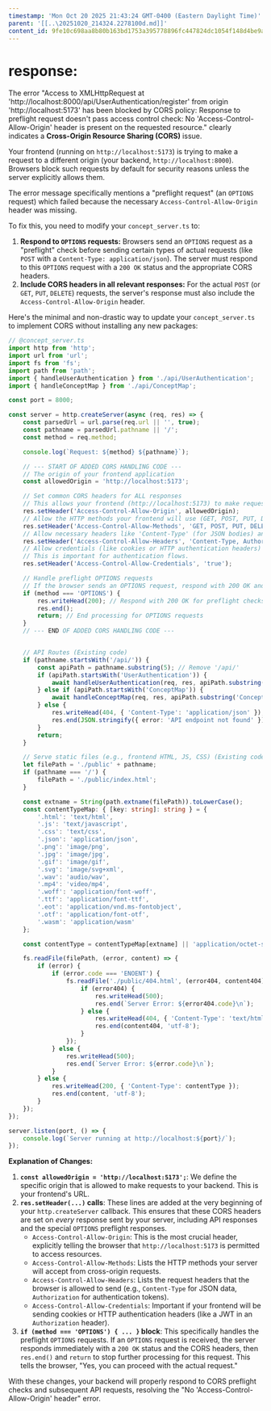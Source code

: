 ```yaml
---
timestamp: 'Mon Oct 20 2025 21:43:24 GMT-0400 (Eastern Daylight Time)'
parent: '[[..\20251020_214324.2278100d.md]]'
content_id: 9fe10c698aa8b80b163bd1753a395778896fc447824dc1054f148d4be9a860ef
---
```


# response:

The error "Access to XMLHttpRequest at 'http://localhost:8000/api/UserAuthentication/register' from origin 'http://localhost:5173' has been blocked by CORS policy: Response to preflight request doesn't pass access control check: No 'Access-Control-Allow-Origin' header is present on the requested resource." clearly indicates a **Cross-Origin Resource Sharing (CORS)** issue.

Your frontend (running on `http://localhost:5173`) is trying to make a request to a different origin (your backend, `http://localhost:8000`). Browsers block such requests by default for security reasons unless the server explicitly allows them.

The error message specifically mentions a "preflight request" (an `OPTIONS` request) which failed because the necessary `Access-Control-Allow-Origin` header was missing.

To fix this, you need to modify your `concept_server.ts` to:

1. **Respond to `OPTIONS` requests:** Browsers send an `OPTIONS` request as a "preflight" check before sending certain types of actual requests (like `POST` with a `Content-Type: application/json`). The server must respond to this `OPTIONS` request with a `200 OK` status and the appropriate CORS headers.
2. **Include CORS headers in all relevant responses:** For the actual `POST` (or `GET`, `PUT`, `DELETE`) requests, the server's response must also include the `Access-Control-Allow-Origin` header.

Here's the minimal and non-drastic way to update your `concept_server.ts` to implement CORS without installing any new packages:

```typescript
// @concept_server.ts
import http from 'http';
import url from 'url';
import fs from 'fs';
import path from 'path';
import { handleUserAuthentication } from './api/UserAuthentication';
import { handleConceptMap } from './api/ConceptMap';

const port = 8000;

const server = http.createServer(async (req, res) => {
    const parsedUrl = url.parse(req.url || '', true);
    const pathname = parsedUrl.pathname || '/';
    const method = req.method;

    console.log(`Request: ${method} ${pathname}`);

    // --- START OF ADDED CORS HANDLING CODE ---
    // The origin of your frontend application
    const allowedOrigin = 'http://localhost:5173'; 

    // Set common CORS headers for ALL responses
    // This allows your frontend (http://localhost:5173) to make requests to this server.
    res.setHeader('Access-Control-Allow-Origin', allowedOrigin);
    // Allow the HTTP methods your frontend will use (GET, POST, PUT, DELETE, and OPTIONS for preflight)
    res.setHeader('Access-Control-Allow-Methods', 'GET, POST, PUT, DELETE, OPTIONS');
    // Allow necessary headers like 'Content-Type' (for JSON bodies) and 'Authorization' (for authentication)
    res.setHeader('Access-Control-Allow-Headers', 'Content-Type, Authorization');
    // Allow credentials (like cookies or HTTP authentication headers) to be sent by the browser
    // This is important for authentication flows.
    res.setHeader('Access-Control-Allow-Credentials', 'true');

    // Handle preflight OPTIONS requests
    // If the browser sends an OPTIONS request, respond with 200 OK and the CORS headers, then end the request.
    if (method === 'OPTIONS') {
        res.writeHead(200); // Respond with 200 OK for preflight checks
        res.end();
        return; // End processing for OPTIONS requests
    }
    // --- END OF ADDED CORS HANDLING CODE ---


    // API Routes (Existing code)
    if (pathname.startsWith('/api/')) {
        const apiPath = pathname.substring(5); // Remove '/api/'
        if (apiPath.startsWith('UserAuthentication')) {
            await handleUserAuthentication(req, res, apiPath.substring('UserAuthentication'.length));
        } else if (apiPath.startsWith('ConceptMap')) {
            await handleConceptMap(req, res, apiPath.substring('ConceptMap'.length));
        } else {
            res.writeHead(404, { 'Content-Type': 'application/json' });
            res.end(JSON.stringify({ error: 'API endpoint not found' }));
        }
        return;
    }

    // Serve static files (e.g., frontend HTML, JS, CSS) (Existing code)
    let filePath = './public' + pathname;
    if (pathname === '/') {
        filePath = './public/index.html';
    }

    const extname = String(path.extname(filePath)).toLowerCase();
    const contentTypeMap: { [key: string]: string } = {
        '.html': 'text/html',
        '.js': 'text/javascript',
        '.css': 'text/css',
        '.json': 'application/json',
        '.png': 'image/png',
        '.jpg': 'image/jpg',
        '.gif': 'image/gif',
        '.svg': 'image/svg+xml',
        '.wav': 'audio/wav',
        '.mp4': 'video/mp4',
        '.woff': 'application/font-woff',
        '.ttf': 'application/font-ttf',
        '.eot': 'application/vnd.ms-fontobject',
        '.otf': 'application/font-otf',
        '.wasm': 'application/wasm'
    };

    const contentType = contentTypeMap[extname] || 'application/octet-stream';

    fs.readFile(filePath, (error, content) => {
        if (error) {
            if (error.code === 'ENOENT') {
                fs.readFile('./public/404.html', (error404, content404) => {
                    if (error404) {
                        res.writeHead(500);
                        res.end(`Server Error: ${error404.code}\n`);
                    } else {
                        res.writeHead(404, { 'Content-Type': 'text/html' });
                        res.end(content404, 'utf-8');
                    }
                });
            } else {
                res.writeHead(500);
                res.end(`Server Error: ${error.code}\n`);
            }
        } else {
            res.writeHead(200, { 'Content-Type': contentType });
            res.end(content, 'utf-8');
        }
    });
});

server.listen(port, () => {
    console.log(`Server running at http://localhost:${port}/`);
});
```

**Explanation of Changes:**

1. **`const allowedOrigin = 'http://localhost:5173';`**: We define the specific origin that is allowed to make requests to your backend. This is your frontend's URL.
2. **`res.setHeader(...)` calls**: These lines are added at the very beginning of your `http.createServer` callback. This ensures that these CORS headers are set on *every* response sent by your server, including API responses and the special `OPTIONS` preflight responses.
   * `Access-Control-Allow-Origin`: This is the most crucial header, explicitly telling the browser that `http://localhost:5173` is permitted to access resources.
   * `Access-Control-Allow-Methods`: Lists the HTTP methods your server will accept from cross-origin requests.
   * `Access-Control-Allow-Headers`: Lists the request headers that the browser is allowed to send (e.g., `Content-Type` for JSON data, `Authorization` for authentication tokens).
   * `Access-Control-Allow-Credentials`: Important if your frontend will be sending cookies or HTTP authentication headers (like a JWT in an `Authorization` header).
3. **`if (method === 'OPTIONS') { ... }` block**: This specifically handles the preflight `OPTIONS` requests. If an `OPTIONS` request is received, the server responds immediately with a `200 OK` status and the CORS headers, then `res.end()` and `return` to stop further processing for this request. This tells the browser, "Yes, you can proceed with the actual request."

With these changes, your backend will properly respond to CORS preflight checks and subsequent API requests, resolving the "No 'Access-Control-Allow-Origin' header" error.
